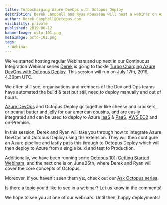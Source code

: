 ```yaml
---
title: Turbocharging Azure DevOps with Octopus Deploy
description: Derek Campbell and Ryan Rousseau will host a webinar on Azure DevOps and Octopus Deploy
author: Derek.Campbell@Octopus.com
visibility: private
published: 2019-06-12
bannerImage: octo-101.png
metaImage: octo-101.png
tags:
 - Webinar
---
```


We've started hosting regular Webinars and up next in our Continuous Integration Webinar series [Derek](https://twitter.com/OctoDerek) is going to tackle [Turbo Charging Azure DevOps with Octopus Deploy](https://octopus.zoom.us/webinar/register/WN_93jsiLalSPCLfApxzfWNGA). This session will run on July 17th, 2019, 4.30pm UTC. 

We often still see, organisations and members of the Dev and Ops teams have automated the build & test but still, need to deploy manually and out of hours. 

[Azure DevOps](https://azure.microsoft.com/en-gb/services/devops/) and Octopus Deploy go together like cheese and crackers, or peanut butter and jelly for our american cousins, and are easily integrated and can be used to deploy to Azure [IaaS](https://azure.microsoft.com/en-gb/overview/what-is-iaas/) & [PaaS](https://azure.microsoft.com/en-gb/overview/what-is-paas/), [AWS EC2](https://aws.amazon.com/ec2/) and on-Premise. 

In this session, Derek and Ryan will take you through how to integrate Azure DevOps and Octopus Deploy using the extension. They will then configure an Azure pipeline and lastly pass this through to Octopus Deploy which will then deploy to Azure from a single build and test to Production.

Additionally, we have been running some [Octopus 101: Getting Started Webinars](https://octopus.zoom.us/webinar/register/WN_5ZaCOiP5SXSUhSztPPuSgQ), and the next one is on June 26th, where Derek and Ryan will cover the core concepts of Octopus. 

Moreover, if you haven't seen them yet, check out our [Ask Octopus series](https://www.youtube.com/playlist?list=PLAGskdGvlaw3-cd9rPiwhwfUo7kDGnOBh).

Is there a topic you'd like to see in a webinar? Let us know in the comments!

We hope to see you at one of our webinars. Until then, happy deployments!
